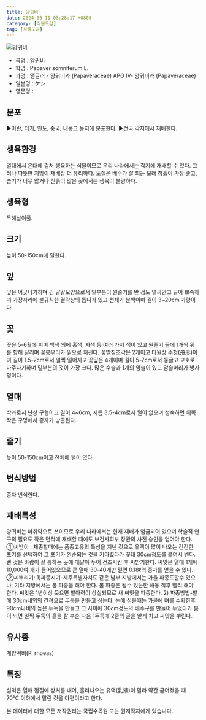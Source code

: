 ```yaml
---
title: 양귀비
date: 2024-06-11 03:28:17 +0800
category: [식물도감]
tag: [식물도감]
---
```




![양귀비](/fileUpload/plants/basic/Papaveraceae/Papaver/6834/1_th2.JPG)
- 국명 : 양귀비
- 학명 : Papaver somniferum L.
- 과명 : 앵글러 - 양귀비과 (Papaveraceae) APG Ⅳ- 양귀비과 (Papaveraceae)
- 일본명 : ケシ
- 영문명 : 


## 분포
▶이란, 터키, 인도, 중국, 내몽고 등지에 분포한다.▶전국 각지에서 재배한다.
## 생육환경
열대에서 온대에 걸쳐 생육하는 식물이므로 우리 나라에서는 각지에 재배할 수 있다. 그러나 따뜻한 지방이 재배상 더 유리하다. 토질은 배수가 잘 되는 모래 참흙이 가장 좋고, 습기가 너무 많거나 진흙이 많은 곳에서는 생육이 불량하다.
## 생육형
두해살이풀.
## 크기
높이 50-150cm에 달한다.
## 잎
잎은 어긋나기하며 긴 달걀모양으로서 밑부분이 원줄기를 반 정도 얼싸안고 끝이 뾰족하며 가장자리에 불규칙한 결각상의 톱니가 있고 전체가 분백이며 길이 3~20cm 가량이다.
## 꽃
꽃은 5-6월에 피며 백색 외에 홍색, 자색 등 여러 가지 색이 있고 원줄기 끝에 1개씩 위를 향해 달리며 꽃봉우리가 밑으로 처진다. 꽃받침조각은 2개이고 타원상 주형(舟形)이며 길이 1.5-2cm로서 일찍 떨어지고 꽃잎은 4개이며 길이 5-7cm로서 둥글고 교호로 마주나기하며 밑부분의 것이 가장 크다. 많은 수술과 1개의 암술이 있고 암술머리가 방사형이다.
## 열매
삭과로서 난상 구형이고 길이 4~6cm, 지름 3.5-4cm로서 털이 없으며 성숙하면 위쪽 작은 구멍에서 종자가 방출된다.
## 줄기
높이 50-150cm이고 전체에 털이 없다.
## 번식방법
종자 번식한다.
## 재배특성
양귀비는 마취약으로 쓰이므로 우리 나라에서는 현재 재배가 엄금되어 있으며 학술적 연구의 필요도 작은 면적에 재배할 때에도 보건사회부 장관의 사전 승인을 얻어야 한다. ①씨받이 : 채종할때에는 품종고유의 특성을 지닌 것으로 유액이 많이 나오는 건전한 포기를 선택하여 그 포기가 완순되는 것을 기다렸다가 꽃대 30cm정도를 붙여서 벤다. 벤 것은 바람이 잘 통하는 곳에 매달아 두어 건조시킨 후 씨받기한다. 씨앗은 열매 1개에 10,000여 개가 들어있으므로 큰 열매 30-40개만 털면 0.18ℓ의 종자를 얻을 수 있다.②씨뿌리기: 1)파종시기-제주특별자치도 같은 남부 지방에서는 가을 파종도할수 있으나, 기타 지방에서는 봄 파종을 해야 한다. 봄 파종은 될수 있는한 해동 직후 빨리 해야 한다. 씨앗은 1년이상 묵으면 발아력이 상실되므로 새 씨앗을 파종한다.  2) 파종방법-밭에 30cm내외의 간격으로 두둑을 만들고 심는다. 논에 심을때는 가을에 벼를 수확한후 90cm나비의 높은 두둑을 만들고 그 사이에 30cm정도의 배수구를 만들어 두었다가 봄이 되면 일찍 두둑의 흙을 잘 부순 다음 1두둑에 2줄의 골을 얕게 치고 씨앗을 뿌린다. 
## 유사종
개양귀비(P. rhoeas)
## 특징
설익은 열매 껍질에 상처를 내어, 흘러나오는 유액(乳液)이 말라 약간 굳어졌을 때 70℃ 이하에서 말린 것을 아편이라고 한다.






본 데이터에 대한 모든 저작권리는 국립수목원 또는 원저작자에게 있습니다.
